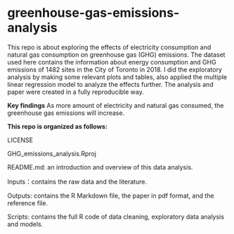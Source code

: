 # greenhouse-gas-emissions-analysis

This repo is about exploring the effects of electricity consumption and natural gas consumption on greenhouse gas (GHG) emissions. The dataset used here contains the information about energy consumption and GHG emissions of 1482 sites in the City of Toronto in 2018. I did the exploratory analysis by making some relevant plots and tables, also applied the multiple linear regression model to analyze the effects further. The analysis and paper were created in a fully reproducible way.

**Key findings**
As more amount of electricity and natural gas consumed, the greenhouse gas emissions will increase.

**This repo is organized as follows:**

LICENSE

GHG_emissions_analysis.Rproj

README.md: an introduction and overview of this data analysis.

Inputs：contains the raw data and the literature.

Outputs: contains the R Markdown file, the paper in pdf format, and the reference file.

Scripts: contains the full R code of data cleaning, exploratory data analysis and models.


